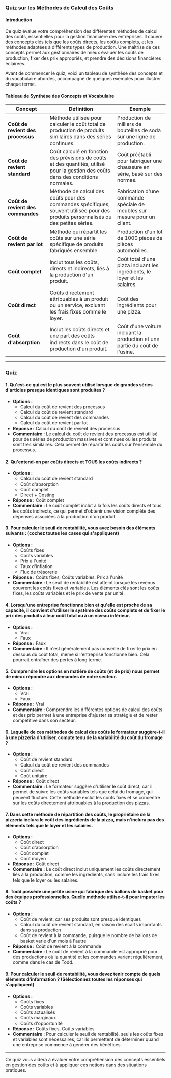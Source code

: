 ### Quiz sur les Méthodes de Calcul des Coûts

#### Introduction

Ce quiz évalue votre compréhension des différentes méthodes de calcul des coûts, essentielles pour la gestion financière des entreprises. Il couvre des concepts clés tels que les coûts directs, les coûts complets, et les méthodes adaptées à différents types de production. Une maîtrise de ces concepts permet aux gestionnaires de mieux évaluer les coûts de production, fixer des prix appropriés, et prendre des décisions financières éclairées.

Avant de commencer le quiz, voici un tableau de synthèse des concepts et du vocabulaire abordés, accompagné de quelques exemples pour illustrer chaque terme.

#### Tableau de Synthèse des Concepts et Vocabulaire

| **Concept**                      | **Définition**                                                                 | **Exemple**                                                                 |
|----------------------------------|---------------------------------------------------------------------------------|-----------------------------------------------------------------------------|
| **Coût de revient des processus** | Méthode utilisée pour calculer le coût total de production de produits similaires dans des séries continues. | Production de milliers de bouteilles de soda sur une ligne de production.  |
| **Coût de revient standard**     | Coût calculé en fonction des prévisions de coûts et des quantités, utilisé pour la gestion des coûts dans des conditions normales. | Coût préétabli pour fabriquer une chaussure en série, basé sur des normes. |
| **Coût de revient des commandes** | Méthode de calcul des coûts pour des commandes spécifiques, souvent utilisée pour des produits personnalisés ou des petites séries. | Fabrication d'une commande spéciale de meubles sur mesure pour un client. |
| **Coût de revient par lot**      | Méthode qui répartit les coûts sur une série spécifique de produits fabriqués ensemble. | Production d'un lot de 1000 pièces de pièces automobiles.                   |
| **Coût complet**                 | Inclut tous les coûts, directs et indirects, liés à la production d'un produit. | Coût total d'une pizza incluant les ingrédients, le loyer et les salaires. |
| **Coût direct**                  | Coûts directement attribuables à un produit ou un service, excluant les frais fixes comme le loyer. | Coût des ingrédients pour une pizza.                                        |
| **Coût d'absorption**            | Inclut les coûts directs et une part des coûts indirects dans le coût de production d'un produit. | Coût d'une voiture incluant la production et une partie du coût de l'usine. |

---

### Quiz

#### 1. Qu'est-ce qui est le plus souvent utilisé lorsque de grandes séries d'articles presque identiques sont produites ?
- **Options :**
  - Calcul du coût de revient des processus
  - Calcul du coût de revient standard
  - Calcul du coût de revient des commandes
  - Calcul du coût de revient par lot
- **Réponse :** Calcul du coût de revient des processus
- **Commentaire :** Le calcul du coût de revient des processus est utilisé pour des séries de production massives et continues où les produits sont très similaires. Cela permet de répartir les coûts sur l'ensemble du processus.

#### 2. Qu'entend-on par coûts directs et TOUS les coûts indirects ?
- **Options :**
  - Calcul du coût de revient standard
  - Coût d'absorption
  - Coût complet
  - Direct + Costing
- **Réponse :** Coût complet
- **Commentaire :** Le coût complet inclut à la fois les coûts directs et tous les coûts indirects, ce qui permet d'obtenir une vision complète des dépenses associées à la production d'un produit.

#### 3. Pour calculer le seuil de rentabilité, vous avez besoin des éléments suivants : (cochez toutes les cases qui s'appliquent)
- **Options :**
  - Coûts fixes
  - Coûts variables
  - Prix à l'unité
  - Taux d'inflation
  - Flux de trésorerie
- **Réponse :** Coûts fixes, Coûts variables, Prix à l'unité
- **Commentaire :** Le seuil de rentabilité est atteint lorsque les revenus couvrent les coûts fixes et variables. Les éléments clés sont les coûts fixes, les coûts variables et le prix de vente par unité.

#### 4. Lorsqu'une entreprise fonctionne bien et qu'elle est proche de sa capacité, il convient d'utiliser le système des coûts complets et de fixer le prix des produits à leur coût total ou à un niveau inférieur.
- **Options :**
  - Vrai
  - Faux
- **Réponse :** Faux
- **Commentaire :** Il n'est généralement pas conseillé de fixer le prix en dessous du coût total, même si l'entreprise fonctionne bien. Cela pourrait entraîner des pertes à long terme.

#### 5. Comprendre les options en matière de coûts (et de prix) nous permet de mieux répondre aux demandes de notre secteur.
- **Options :**
  - Vrai
  - Faux
- **Réponse :** Vrai
- **Commentaire :** Comprendre les différentes options de calcul des coûts et des prix permet à une entreprise d'ajuster sa stratégie et de rester compétitive dans son secteur.

#### 6. Laquelle de ces méthodes de calcul des coûts le formateur suggère-t-il à une pizzeria d'utiliser, compte tenu de la variabilité du coût du fromage ?
- **Options :**
  - Coût de revient standard
  - Calcul du coût de revient des commandes
  - Coût direct
  - Coût unitaire
- **Réponse :** Coût direct
- **Commentaire :** Le formateur suggère d'utiliser le coût direct, car il permet de suivre les coûts variables tels que celui du fromage, qui peuvent fluctuer. Cette méthode exclut les coûts fixes et se concentre sur les coûts directement attribuables à la production des pizzas.

#### 7. Dans cette méthode de répartition des coûts, le propriétaire de la pizzeria inclura le coût des ingrédients de la pizza, mais n'inclura pas des éléments tels que le loyer et les salaires.
- **Options :**
  - Coût direct
  - Coût d'absorption
  - Coût complet
  - Coût moyen
- **Réponse :** Coût direct
- **Commentaire :** Le coût direct inclut uniquement les coûts directement liés à la production, comme les ingrédients, sans inclure les frais fixes tels que le loyer ou les salaires.

#### 8. Todd possède une petite usine qui fabrique des ballons de basket pour des équipes professionnelles. Quelle méthode utilise-t-il pour imputer les coûts ?
- **Options :**
  - Coût de revient, car ses produits sont presque identiques
  - Calcul du coût de revient standard, en raison des écarts importants dans sa production
  - Coût de revient à la commande, puisque le nombre de ballons de basket varie d'un mois à l'autre
- **Réponse :** Coût de revient à la commande
- **Commentaire :** Le coût de revient à la commande est approprié pour des productions où la quantité et les commandes varient régulièrement, comme dans le cas de Todd.

#### 9. Pour calculer le seuil de rentabilité, vous devez tenir compte de quels éléments d'information ? (Sélectionnez toutes les réponses qui s'appliquent)
- **Options :**
  - Coûts fixes
  - Coûts variables
  - Coûts actualisés
  - Coûts marginaux
  - Coûts d'opportunité
- **Réponse :** Coûts fixes, Coûts variables
- **Commentaire :** Pour calculer le seuil de rentabilité, seuls les coûts fixes et variables sont nécessaires, car ils permettent de déterminer quand une entreprise commence à générer des bénéfices.

---

Ce quiz vous aidera à évaluer votre compréhension des concepts essentiels en gestion des coûts et à appliquer ces notions dans des situations pratiques.
